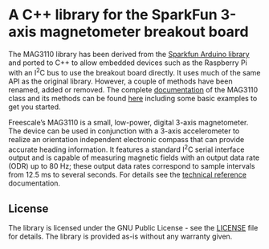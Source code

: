 # A C++ library for the SparkFun 3-axis magnetometer breakout board

The MAG3110 library has been derived from the [Sparkfun Arduino library][1] and ported to C++ to allow embedded devices such as the Raspberry Pi with an I<SUP>2</SUP>C bus to use the breakout board directly. It uses much of the same API as the original library. However, a couple of methods have been renamed, added or removed. The complete [documentation][2] of the MAG3110 class and its methods can be found [here][2] including some basic examples to get you started.

Freescale’s MAG3110 is a small, low-power, digital 3-axis magnetometer. The device can be used in conjunction with a 3-axis accelerometer to realize an orientation independent electronic compass that can provide accurate heading information. It features a standard I<SUP>2</SUP>C serial interface output and is capable of measuring magnetic fields with an output data rate (ODR) up to 80 Hz; these output data rates correspond to sample intervals from 12.5 ms to several seconds. For details see the [technical reference][3] documentation.

[1]: https://github.com/sparkfun/SparkFun_MAG3110_Breakout_Board_Arduino_Library "MAG3110 Sparkfun Arduino Library"
[2]: https://ahpohl.github.io/mag3110/ "MAG3110 C++ Library Reference Documentation"
[3]: docs/pdf/MAG3110_reference.pdf "MAG3110 Hardware Technical Reference Documentation"

## License

The library is licensed under the GNU Public License - see the [LICENSE](LICENSE) file for details. The library is provided as-is without any warranty given.
